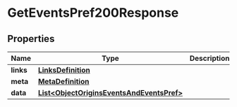 

# GetEventsPref200Response


## Properties

| Name | Type | Description | Notes |
|------------ | ------------- | ------------- | -------------|
|**links** | [**LinksDefinition**](LinksDefinition.md) |  |  [optional] |
|**meta** | [**MetaDefinition**](MetaDefinition.md) |  |  [optional] |
|**data** | [**List&lt;ObjectOriginsEventsAndEventsPref&gt;**](ObjectOriginsEventsAndEventsPref.md) |  |  [optional] |



